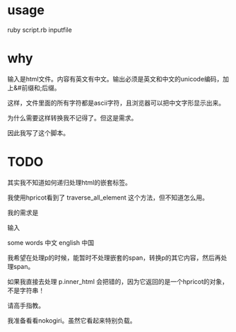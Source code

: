 
# usage

ruby script.rb inputfile

# why

输入是html文件。内容有英文有中文。输出必须是英文和中文的unicode编码，加上&#前缀和;后缀。

这样，文件里面的所有字符都是ascii字符，且浏览器可以把中文字形显示出来。

为什么需要这样转换我不记得了。但这是需求。

因此我写了这个脚本。

# TODO

其实我不知道如何递归处理html的嵌套标签。

我使用hpricot看到了 traverse_all_element 这个方法，但不知道怎么用。

我的需求是

输入

<p>some words <span> 中文 english </span> 中国 </p>

我希望在处理p的时候，能暂时不处理嵌套的span，转换p的其它内容，然后再处理span。

如果我直接去处理 p.inner_html 会把错的，因为它返回的是一个hpricot的对象，不是字符串！

请高手指教。

我准备看看nokogiri。虽然它看起来特别负载。
